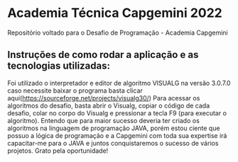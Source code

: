 # Academia Técnica Capgemini 2022
Repositório voltado para o Desafio de Programação - Academia Capgemini
## Instruções de como rodar a aplicação e as tecnologias utilizadas:
Foi utilizado o interpretador e editor de algoritmo VISUALG na versão 3.0.7.0 caso necessite baixar o programa basta clicar aqui(https://sourceforge.net/projects/visualg30/)
Para acessar os algoritmos do desafio, basta abrir o Visualg, copiar o código de cada desafio, colar no corpo do Visualg e pressionar a tecla F9 (para executar o algoritmo).
Entendo que para maior sucesso deveria ter criado os algoritmos na linguagem de programação JAVA, porém estou ciente que possuo a lógica de programação e a Capgemini com toda sua expertise irá capacitar-me para o JAVA e juntos conquistaremos o sucesso de vários projetos.
Grato pela oportunidade!
